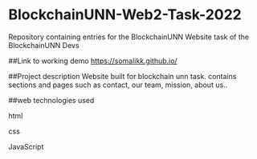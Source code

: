 # BlockchainUNN-Web2-Task-2022
Repository containing entries for the BlockchainUNN Website task of the BlockchainUNN Devs 

##Link to working demo
https://somalikk.github.io/

##Project description
Website built for blockchain unn task.
contains sections and pages such as contact, our team, mission, about us..

##web technologies used

html

css

JavaScript
